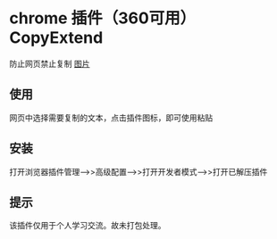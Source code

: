 # chrome 插件（360可用） CopyExtend
防止网页禁止复制
[图片](![image](https://github.com/user-attachments/assets/186c3fdd-b8b7-486b-8799-465bbb3d5939)
)
## 使用
网页中选择需要复制的文本，点击插件图标，即可使用粘贴
## 安装
打开浏览器插件管理-->>高级配置-->>打开开发者模式-->>打开已解压插件
## 提示
该插件仅用于个人学习交流。故未打包处理。
